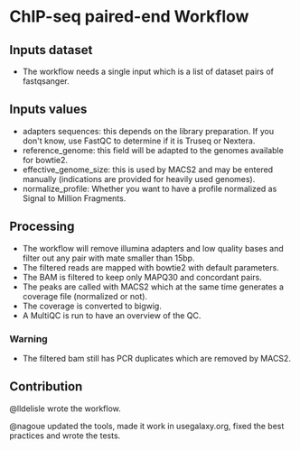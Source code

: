# ChIP-seq paired-end Workflow

## Inputs dataset

- The workflow needs a single input which is a list of dataset pairs of fastqsanger.

## Inputs values

- adapters sequences: this depends on the library preparation. If you don't know, use FastQC to determine if it is Truseq or Nextera.
- reference_genome: this field will be adapted to the genomes available for bowtie2.
- effective_genome_size: this is used by MACS2 and may be entered manually (indications are provided for heavily used genomes).
- normalize_profile: Whether you want to have a profile normalized as Signal to Million Fragments.

## Processing

- The workflow will remove illumina adapters and low quality bases and filter out any pair with mate smaller than 15bp.
- The filtered reads are mapped with bowtie2 with default parameters.
- The BAM is filtered to keep only MAPQ30 and concordant pairs.
- The peaks are called with MACS2 which at the same time generates a coverage file (normalized or not).
- The coverage is converted to bigwig.
- A MultiQC is run to have an overview of the QC.

### Warning

- The filtered bam still has PCR duplicates which are removed by MACS2.

## Contribution

@lldelisle wrote the workflow.

@nagoue updated the tools, made it work in usegalaxy.org, fixed the best practices and wrote the tests.
